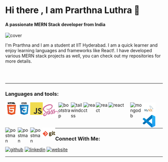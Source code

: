 # Hi there , I am Prarthna Luthra 👋
#### A passionate MERN Stack developer from India



<!-- ![Untitled design (4)](https://user-images.githubusercontent.com/100023570/165935593-66cffb70-c85f-4e11-9693-71f302657672.png) -->


![cover](https://user-images.githubusercontent.com/100023570/170828704-320afd8a-fe76-4f32-af9b-f5a9650afb21.png)

I'm Prarthna and I am a student at IIT Hyderabad. I am a quick learner and enjoy learning languages and frameworks like React!. I have developed various MERN stack projects as well, you can check out my repositories for more details.



<br />
<br />

---

### Languages and tools:

<img align="left" alt="HTML5" width="40px" src="https://raw.githubusercontent.com/github/explore/80688e429a7d4ef2fca1e82350fe8e3517d3494d/topics/html/html.png" />
<img align="left" alt="CSS3" width="40px" src="https://raw.githubusercontent.com/github/explore/80688e429a7d4ef2fca1e82350fe8e3517d3494d/topics/css/css.png" />
<img align="left" alt="JavaScript" width="40px" src="https://raw.githubusercontent.com/github/explore/80688e429a7d4ef2fca1e82350fe8e3517d3494d/topics/javascript/javascript.png" />
<img align="left" alt="Sass" width="50px" src="https://raw.githubusercontent.com/github/explore/80688e429a7d4ef2fca1e82350fe8e3517d3494d/topics/sass/sass.png" />
<img align="left" src="https://www.vectorlogo.zone/logos/getbootstrap/getbootstrap-icon.svg" alt="bootstrap" width="40px" />
<img align="left" src="https://ph-files.imgix.net/2e26f07f-e5e5-411e-ba1e-e92c4083bd92.png?auto=format&auto=compress&codec=mozjpeg&cs=strip&fit=max&dpr=1" alt="tailwindcss" width="40" />
<img align="left" src="https://cdn.freebiesupply.com/logos/large/2x/react-1-logo-png-transparent.png" alt="react" width="40" />
<img align="left" src="https://www.pngkit.com/png/full/66-667065_js-club-new-balance-png-logo-node-js.png" alt="react" width="40" />
<img align="left" src="https://miro.medium.com/max/1400/1*8ETcaw-gA1dYW4EFxqGK3w.png" alt="react" width="70" />
<img align="left" src="https://www.vectorlogo.zone/logos/mongodb/mongodb-icon.svg" alt="mongodb"  width="40px" />

<img align="left" alt="MySQL" width="40px" src="https://raw.githubusercontent.com/github/explore/80688e429a7d4ef2fca1e82350fe8e3517d3494d/topics/mysql/mysql.png" />
<img align="left" alt="Visual Studio Code" width="40px" src="https://raw.githubusercontent.com/github/explore/80688e429a7d4ef2fca1e82350fe8e3517d3494d/topics/visual-studio-code/visual-studio-code.png" />

<img align="left" alt="postman" width="40px" img src="https://www.vectorlogo.zone/logos/getpostman/getpostman-icon.svg" alt="postman" width="40" />

<img align="left" alt="postman" width="40px" img src="https://brandslogos.com/wp-content/uploads/images/java-logo-1.png" alt="postman" width="80" />

<img align="left" alt="postman" width="40px" img src="http://clipart-library.com/images_k/python-logo-transparent/python-logo-transparent-7.png" alt="postman" width="40" />
<img align="left" alt="Git" width="40px" src="https://raw.githubusercontent.com/github/explore/80688e429a7d4ef2fca1e82350fe8e3517d3494d/topics/git/git.png" />







<br />
<br />
<br />
<br />

---



### Connect With Me:

[<img src='https://github.githubassets.com/images/modules/logos_page/Octocat.png' alt='github' height='40'>](https://github.com/PrarthnaLuthra)  [<img src='https://mpng.subpng.com/20180320/qhq/kisspng-blue-trademark-angle-area-linkedin-5ab0b94d559dd5.8312605915215312133507.jpg' alt='linkedin' height='40'>](https://www.linkedin.com/in/prarthnaluthra/)  [<img src='https://upload.wikimedia.org/wikipedia/commons/thumb/1/1c/ICloud_logo.svg/150px-ICloud_logo.svg.png?20200306180013' alt='website' height='40'>](https://prarthna-luthra-resume.web.app)  



---




